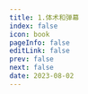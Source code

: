 ```yaml
---
title: 1.体术和弹幕
index: false
icon: book
pageInfo: false
editLink: false
prev: false
next: false
date: 2023-08-02
---
```

